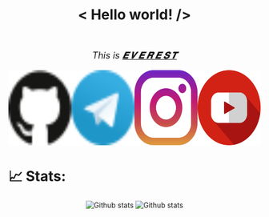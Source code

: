 <h1 align='center'>< Hello world! /></h1>
<br>
<p align='center' style="font-size: large;"><em> This is  <a href="https://github.com/SudoEverest/"><b>𝑬 𝑽 𝑬 𝑹 𝑬 𝑺 𝑻</b></a></em></p>
<div style="display:flex; flex-direction:row; align-content:space-around;" align='center'>
    <a href="https://github.com/SudoEverest/"><img src="/icons/GitHub.svg" style="width: 150px; height: 150px;" alt="EVEREST GitHub"></a>
    <a href="https://t.me/SudoEverest/"><img src="/icons/Telegram.svg" style="width: 150px; height: 150px;" alt="EVEREST Telegram"></a>
    <a href="https://instagram.com/SudoEverest/"><img src="/icons/instagram.svg" style="width: 150px; height: 150px;" alt="EVEREST Instagram"></a>
    <a href="https://youtube.com/"><img src="/icons/youtube.svg" style="width: 150px; height: 150px;" alt="EVEREST YouTube"></a>
</div>

# 📈 Stats:
<div align='center'>
    <span align='left'>
        <a href='https://github.com/SudoEverest'></a><img src='https://github-readme-stats.vercel.app/api?username=SudoEverest&show_icons=true&count_private=true&hide_border=true&show_icons=true&theme=radical' alt='Github stats' align='center'/></a>
    </span>
    <span align='right'>
        <a href='https://github.com/SudoEverest'></a><img src='https://github-readme-streak-stats.herokuapp.com/?user=SudoEverest&show_icons=true&count_private=true&hide_border=true&show_icons=true&theme=radical' alt='Github stats' align='center'/></a>
    </span>
    <br>
    <br>
</div>
